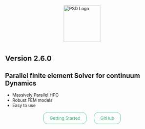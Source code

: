 <!-- _coverpage.md -->

<img src="https://github.com/user-attachments/assets/6494ea34-4f6a-4e13-9d23-c5746da41942" alt="PSD Logo" style="height:120px; margin: 20px auto; display: block;">

# <small>Version 2.6.0 </small>

## Parallel finite element Solver for continuum Dynamics

- Massively Parallel HPC
- Robust FEM models
- Easy to use

<div style="text-align: center;">
  <a href="https://mohd-afeef-badri.github.io/psd/#/?id=introduction"
     style="display:inline-block; padding:10px 20px; border:1px solid #42b983; border-radius:15px; color:#42b983; text-decoration:none; margin: 0 10px;">
     Getting Started
  </a>
  <a href="https://github.com/mohd-afeef-badri/psd"
     style="display:inline-block; padding:10px 20px; border:1px solid #42b983; border-radius:15px; color:#42b983; text-decoration:none; margin: 0 10px;">
     GitHub
  </a>
</div>
